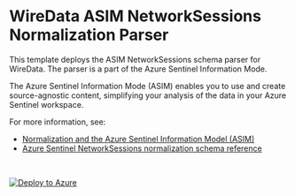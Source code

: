 # WireData ASIM NetworkSessions Normalization Parser

This template deploys the ASIM NetworkSessions schema parser for WireData. The parser is a part of the Azure Sentinel Information Mode.

The Azure Sentinel Information Mode (ASIM) enables you to use and create source-agnostic content, simplifying your analysis of the data in your Azure Sentinel workspace.

For more information, see:

- [Normalization and the Azure Sentinel Information Model (ASIM)](https://aka.ms/AzSentinelNormalization)
- [Azure Sentinel NetworkSessions normalization schema reference](https://aka.ms/AzSentinelNetworkSessionsDoc)

<br>
 

[![Deploy to Azure](https://aka.ms/deploytoazurebutton)](https://portal.azure.com/#create/Microsoft.Template/uri/https%3A%2F%2Fraw.githubusercontent.com%2FAzure%2FAzure-Sentinel%2Fyaronfr%2F2021%2FJun%2FM365DNwS%2FParsers%2FASimNetworkSessions%2FARM%2FWiredata%2FWiredata.json)

